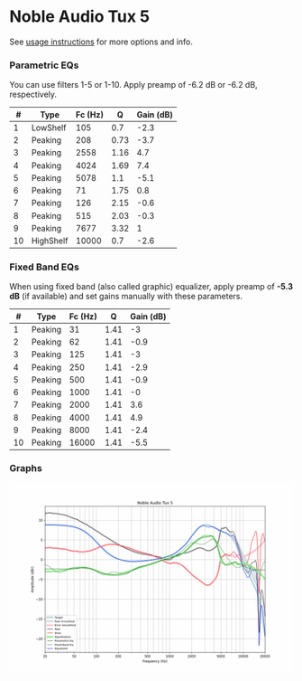 # Noble Audio Tux 5
See [usage instructions](https://github.com/jaakkopasanen/AutoEq#usage) for more options and info.

### Parametric EQs
You can use filters 1-5 or 1-10. Apply preamp of -6.2 dB or -6.2 dB, respectively.

|   # | Type      |   Fc (Hz) |    Q |   Gain (dB) |
|-----|-----------|-----------|------|-------------|
|   1 | LowShelf  |       105 | 0.7  |        -2.3 |
|   2 | Peaking   |       208 | 0.73 |        -3.7 |
|   3 | Peaking   |      2558 | 1.16 |         4.7 |
|   4 | Peaking   |      4024 | 1.69 |         7.4 |
|   5 | Peaking   |      5078 | 1.1  |        -5.1 |
|   6 | Peaking   |        71 | 1.75 |         0.8 |
|   7 | Peaking   |       126 | 2.15 |        -0.6 |
|   8 | Peaking   |       515 | 2.03 |        -0.3 |
|   9 | Peaking   |      7677 | 3.32 |         1   |
|  10 | HighShelf |     10000 | 0.7  |        -2.6 |

### Fixed Band EQs
When using fixed band (also called graphic) equalizer, apply preamp of **-5.3 dB** (if available) and set gains manually with these parameters.

|   # | Type    |   Fc (Hz) |    Q |   Gain (dB) |
|-----|---------|-----------|------|-------------|
|   1 | Peaking |        31 | 1.41 |        -3   |
|   2 | Peaking |        62 | 1.41 |        -0.9 |
|   3 | Peaking |       125 | 1.41 |        -3   |
|   4 | Peaking |       250 | 1.41 |        -2.9 |
|   5 | Peaking |       500 | 1.41 |        -0.9 |
|   6 | Peaking |      1000 | 1.41 |        -0   |
|   7 | Peaking |      2000 | 1.41 |         3.6 |
|   8 | Peaking |      4000 | 1.41 |         4.9 |
|   9 | Peaking |      8000 | 1.41 |        -2.4 |
|  10 | Peaking |     16000 | 1.41 |        -5.5 |

### Graphs
![](./Noble%20Audio%20Tux%205.png)
